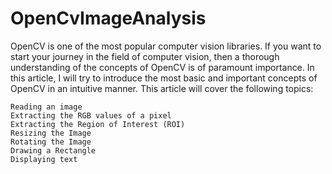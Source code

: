 # OpenCvImageAnalysis

OpenCV is one of the most popular computer vision libraries. If you want to start your journey in the field of computer vision, then a thorough understanding of the concepts of OpenCV is of paramount importance.
In this article, I will try to introduce the most basic and important concepts of OpenCV in an intuitive manner.
This article will cover the following topics:

    Reading an image
    Extracting the RGB values of a pixel
    Extracting the Region of Interest (ROI)
    Resizing the Image
    Rotating the Image
    Drawing a Rectangle
    Displaying text
